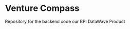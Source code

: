 # Venture Compass
Repository for the backend code our BPI DataWave Product

            
            
            
